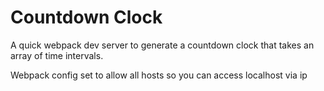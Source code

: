 # Countdown Clock

A quick webpack dev server to generate a countdown clock that takes an array of time intervals.

Webpack config set to allow all hosts so you can access localhost via ip

